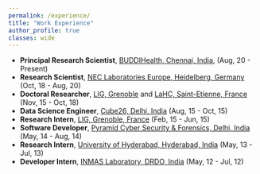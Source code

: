 ```yaml
---
permalink: /experience/
title: "Work Experience"
author_profile: true
classes: wide
---
```



* **Principal Research Scientist**, [BUDDIHealth, Chennai, India](http://buddi.ai/), (Aug, 20 - Present)
* **Research Scientist**, [NEC Laboratories Europe, Heidelberg, Germany](http://neclab.eu/) (Oct, 18 - Aug, 20)
* **Doctoral Researcher**, [LIG, Grenoble](https://www.liglab.fr/) and [LaHC, Saint-Etienne, France](http://laboratoirehubertcurien.fr/) (Nov, 15 - Oct, 18)
* **Data Science Engineer**, [Cube26, Delhi, India](http://cube26.com/) (Aug, 15 - Oct, 15)
* **Research Intern**, [LIG, Grenoble, France](https://www.liglab.fr/) (Feb, 15 - Jun, 15)
* **Software Developer**, [Pyramid Cyber Security & Forensics, Delhi, India](http://pyramidcyber.com/) (May, 14 - Aug, 14)
* **Research Intern**, [University of Hyderabad, Hyderabad, India](http://www.uohyd.ac.in/) (May, 13 - Jul, 13)
* **Developer Intern**, [INMAS Laboratory, DRDO, India](https://www.drdo.gov.in/labs-and-establishments/institute-nuclear-medicine-allied-sciences-inmas) (May, 12 - Jul, 12)


  

